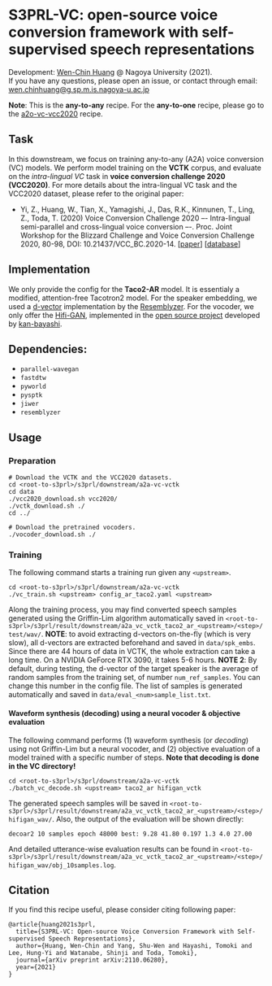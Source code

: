 # S3PRL-VC: open-source voice conversion framework with self-supervised speech representations

Development: [Wen-Chin Huang](https://github.com/unilight) @ Nagoya University (2021).  
If you have any questions, please open an issue, or contact through email: wen.chinhuang@g.sp.m.is.nagoya-u.ac.jp

**Note**: This is the **any-to-any** recipe. For the **any-to-one** recipe, please go to the [a2o-vc-vcc2020](../a2o-vc-vcc2020/) recipe.

## Task

In this downstream, we focus on training any-to-any (A2A) voice conversion (VC) models.
We perform model training on the **VCTK** corpus, and evaluate on the _intra-lingual VC_ task in **voice conversion challenge 2020 (VCC2020)**.
For more details about the intra-lingual VC task and the VCC2020 dataset, please refer to the original paper:

- Yi, Z., Huang, W., Tian, X., Yamagishi, J., Das, R.K., Kinnunen, T., Ling, Z., Toda, T. (2020) Voice Conversion Challenge 2020 –- Intra-lingual semi-parallel and cross-lingual voice conversion –-. Proc. Joint Workshop for the Blizzard Challenge and Voice Conversion Challenge 2020, 80-98, DOI: 10.21437/VCC_BC.2020-14. [[paper](https://www.isca-speech.org/archive_v0/VCC_BC_2020/pdfs/VCC2020_paper_13.pdf)] [[database](https://github.com/nii-yamagishilab/VCC2020-database)]


## Implementation

We only provide the config for the **Taco2-AR** model. It is essentialy a modified, attention-free Tacotron2 model. For the speaker embedding, we used a [d-vector](https://static.googleusercontent.com/media/research.google.com/zh-TW//pubs/archive/41939.pdf) implementation by the [Resemblyzer](https://github.com/resemble-ai/Resemblyzer). For the vocoder, we only offer the [Hifi-GAN](https://arxiv.org/abs/2010.05646), implemented in the [open source project](https://github.com/kan-bayashi/ParallelWaveGAN) developed by [kan-bayashi](https://github.com/kan-bayashi).

## Dependencies:

- `parallel-wavegan`
- `fastdtw`
- `pyworld`
- `pysptk`
- `jiwer`
- `resemblyzer`

## Usage

### Preparation
```
# Download the VCTK and the VCC2020 datasets.
cd <root-to-s3prl>/s3prl/downstream/a2a-vc-vctk
cd data
./vcc2020_download.sh vcc2020/
./vctk_download.sh ./
cd ../

# Download the pretrained vocoders.
./vocoder_download.sh ./
```

### Training 
The following command starts a training run given any `<upstream>`.
```
cd <root-to-s3prl>/s3prl/downstream/a2a-vc-vctk
./vc_train.sh <upstream> config_ar_taco2.yaml <upstream>
```
Along the training process, you may find converted speech samples generated using the Griffin-Lim algorithm automatically saved in `<root-to-s3prl>/s3prl/result/downstream/a2a_vc_vctk_taco2_ar_<upstream>/<step>/test/wav/`.
**NOTE**: to avoid extracting d-vectors on-the-fly (which is very slow), all d-vectors are extracted beforehand and saved in `data/spk_embs`. Since there are 44 hours of data in VCTK, the whole extraction can take a long time. On a NVIDIA GeForce RTX 3090, it takes 5-6 hours.
**NOTE 2**: By default, during testing, the d-vector of the target speaker is the average of random samples from the training set, of number `num_ref_samples`. You can change this number in the config file. The list of samples is generated automatically and saved in `data/eval_<num>sample_list.txt`.

#### Waveform synthesis (decoding) using a neural vocoder & objective evaluation
The following command performs (1) waveform synthesis (or _decoding_) using not Griffin-Lim but a neural vocoder, and (2) objective evaluation of a model trained with a specific number of steps. **Note that decoding is done in the VC directory!**
```
cd <root-to-s3prl>/s3prl/downstream/a2a-vc-vctk
./batch_vc_decode.sh <upstream> taco2_ar hifigan_vctk
```
The generated speech samples will be saved in `<root-to-s3prl>/s3prl/result/downstream/a2a_vc_vctk_taco2_ar_<upstream>/<step>/hifigan_wav/`. 
Also, the output of the evaluation will be shown directly:
```
decoar2 10 samples epoch 48000 best: 9.28 41.80 0.197 1.3 4.0 27.00
```
And detailed utterance-wise evaluation results can be found in `<root-to-s3prl>/s3prl/result/downstream/a2a_vc_vctk_taco2_ar_<upstream>/<step>/hifigan_wav/obj_10samples.log`.

## Citation

If you find this recipe useful, please consider citing following paper:
```
@article{huang2021s3prl,
  title={S3PRL-VC: Open-source Voice Conversion Framework with Self-supervised Speech Representations},
  author={Huang, Wen-Chin and Yang, Shu-Wen and Hayashi, Tomoki and Lee, Hung-Yi and Watanabe, Shinji and Toda, Tomoki},
  journal={arXiv preprint arXiv:2110.06280},
  year={2021}
}
```
